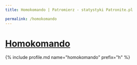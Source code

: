 ```yaml
---
title: Homokomando | Patromierz - statystyki Patronite.pl

permalink: /homokomando
---
```


# [Homokomando](https://patronite.pl/homokomando)

{% include profile.md name="homokomando" prefix="h" %}
